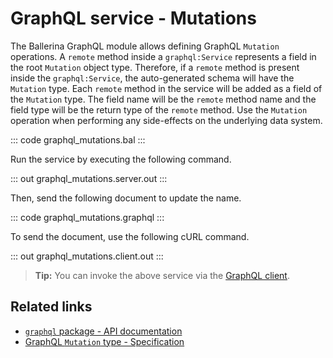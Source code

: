 # GraphQL service - Mutations

The Ballerina GraphQL module allows defining GraphQL `Mutation` operations. A `remote` method inside a `graphql:Service` represents a field in the root `Mutation` object type. Therefore, if a `remote` method is present inside the `graphql:Service`, the auto-generated schema will have the `Mutation` type. Each `remote` method in the service will be added as a field of the `Mutation` type. The field name will be the `remote` method name and the field type will be the return type of the `remote` method. Use the `Mutation` operation when performing any side-effects on the underlying data system.

::: code graphql_mutations.bal :::

Run the service by executing the following command.

::: out graphql_mutations.server.out :::

Then, send the following document to update the name.

::: code graphql_mutations.graphql :::

To send the document, use the following cURL command.

::: out graphql_mutations.client.out :::

>**Tip:** You can invoke the above service via the [GraphQL client](/learn/by-example/graphql-client-query-endpoint/).

## Related links
- [`graphql` package - API documentation](https://lib.ballerina.io/ballerina/graphql/latest)
- [GraphQL `Mutation` type - Specification](/spec/graphql/#312-the-mutation-type)
